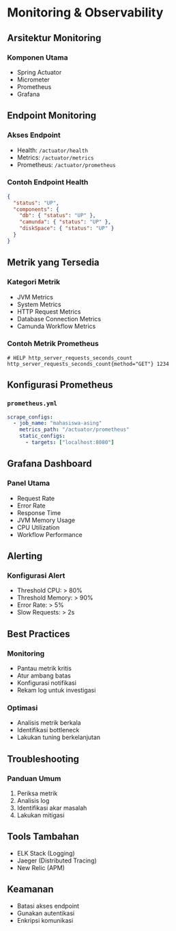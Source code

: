 # Monitoring & Observability

## Arsitektur Monitoring

### Komponen Utama

- Spring Actuator
- Micrometer
- Prometheus
- Grafana

## Endpoint Monitoring

### Akses Endpoint

- Health: `/actuator/health`
- Metrics: `/actuator/metrics`
- Prometheus: `/actuator/prometheus`

### Contoh Endpoint Health

```json
{
  "status": "UP",
  "components": {
    "db": { "status": "UP" },
    "camunda": { "status": "UP" },
    "diskSpace": { "status": "UP" }
  }
}
```

## Metrik yang Tersedia

### Kategori Metrik

- JVM Metrics
- System Metrics
- HTTP Request Metrics
- Database Connection Metrics
- Camunda Workflow Metrics

### Contoh Metrik Prometheus

```
# HELP http_server_requests_seconds_count
http_server_requests_seconds_count{method="GET"} 1234
```

## Konfigurasi Prometheus

### `prometheus.yml`

```yaml
scrape_configs:
  - job_name: "mahasiswa-asing"
    metrics_path: "/actuator/prometheus"
    static_configs:
      - targets: ["localhost:8080"]
```

## Grafana Dashboard

### Panel Utama

- Request Rate
- Error Rate
- Response Time
- JVM Memory Usage
- CPU Utilization
- Workflow Performance

## Alerting

### Konfigurasi Alert

- Threshold CPU: > 80%
- Threshold Memory: > 90%
- Error Rate: > 5%
- Slow Requests: > 2s

## Best Practices

### Monitoring

- Pantau metrik kritis
- Atur ambang batas
- Konfigurasi notifikasi
- Rekam log untuk investigasi

### Optimasi

- Analisis metrik berkala
- Identifikasi bottleneck
- Lakukan tuning berkelanjutan

## Troubleshooting

### Panduan Umum

1. Periksa metrik
2. Analisis log
3. Identifikasi akar masalah
4. Lakukan mitigasi

## Tools Tambahan

- ELK Stack (Logging)
- Jaeger (Distributed Tracing)
- New Relic (APM)

## Keamanan

- Batasi akses endpoint
- Gunakan autentikasi
- Enkripsi komunikasi
